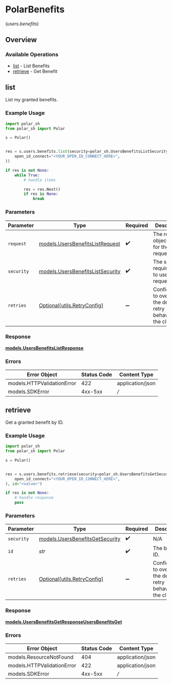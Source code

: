 # PolarBenefits
(*users.benefits*)

## Overview

### Available Operations

* [list](#list) - List Benefits
* [retrieve](#retrieve) - Get Benefit

## list

List my granted benefits.

### Example Usage

```python
import polar_sh
from polar_sh import Polar

s = Polar()


res = s.users.benefits.list(security=polar_sh.UsersBenefitsListSecurity(
    open_id_connect="<YOUR_OPEN_ID_CONNECT_HERE>",
))

if res is not None:
    while True:
        # handle items

        res = res.Next()
        if res is None:
            break


```

### Parameters

| Parameter                                                                   | Type                                                                        | Required                                                                    | Description                                                                 |
| --------------------------------------------------------------------------- | --------------------------------------------------------------------------- | --------------------------------------------------------------------------- | --------------------------------------------------------------------------- |
| `request`                                                                   | [models.UsersBenefitsListRequest](../../models/usersbenefitslistrequest.md) | :heavy_check_mark:                                                          | The request object to use for the request.                                  |
| `security`                                                                  | [models.UsersBenefitsListSecurity](../../usersbenefitslistsecurity.md)      | :heavy_check_mark:                                                          | The security requirements to use for the request.                           |
| `retries`                                                                   | [Optional[utils.RetryConfig]](../../models/utils/retryconfig.md)            | :heavy_minus_sign:                                                          | Configuration to override the default retry behavior of the client.         |

### Response

**[models.UsersBenefitsListResponse](../../models/usersbenefitslistresponse.md)**

### Errors

| Error Object               | Status Code                | Content Type               |
| -------------------------- | -------------------------- | -------------------------- |
| models.HTTPValidationError | 422                        | application/json           |
| models.SDKError            | 4xx-5xx                    | */*                        |


## retrieve

Get a granted benefit by ID.

### Example Usage

```python
import polar_sh
from polar_sh import Polar

s = Polar()


res = s.users.benefits.retrieve(security=polar_sh.UsersBenefitsGetSecurity(
    open_id_connect="<YOUR_OPEN_ID_CONNECT_HERE>",
), id="<value>")

if res is not None:
    # handle response
    pass

```

### Parameters

| Parameter                                                                   | Type                                                                        | Required                                                                    | Description                                                                 |
| --------------------------------------------------------------------------- | --------------------------------------------------------------------------- | --------------------------------------------------------------------------- | --------------------------------------------------------------------------- |
| `security`                                                                  | [models.UsersBenefitsGetSecurity](../../models/usersbenefitsgetsecurity.md) | :heavy_check_mark:                                                          | N/A                                                                         |
| `id`                                                                        | *str*                                                                       | :heavy_check_mark:                                                          | The benefit ID.                                                             |
| `retries`                                                                   | [Optional[utils.RetryConfig]](../../models/utils/retryconfig.md)            | :heavy_minus_sign:                                                          | Configuration to override the default retry behavior of the client.         |

### Response

**[models.UsersBenefitsGetResponseUsersBenefitsGet](../../models/usersbenefitsgetresponseusersbenefitsget.md)**

### Errors

| Error Object               | Status Code                | Content Type               |
| -------------------------- | -------------------------- | -------------------------- |
| models.ResourceNotFound    | 404                        | application/json           |
| models.HTTPValidationError | 422                        | application/json           |
| models.SDKError            | 4xx-5xx                    | */*                        |
